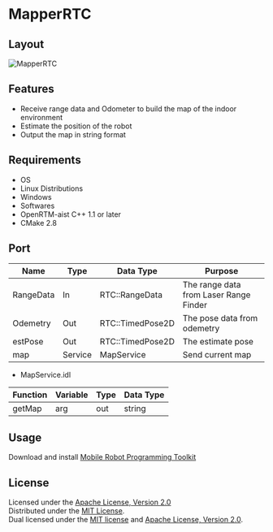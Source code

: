 MapperRTC
=================

Layout
----

![MapperRTC](https://farm4.staticflickr.com/3935/15478441318_f66a904f63_o.png)

Features
----
  * Receive range data and Odometer to build the map of the indoor environment
  * Estimate the position of the robot
  * Output the map in string format

Requirements
----
  * OS
   * Linux Distributions
   * Windows
  * Softwares
   * OpenRTM-aist C++ 1.1 or later
   * CMake 2.8

Port
----

| Name     | Type          | Data Type   | Purpose |
| -------- | ------------- | ----------- | ------- |
| RangeData   | In       | RTC::RangeData | The range data from Laser Range Finder|
| Odemetry  | Out      | RTC::TimedPose2D  | The pose data from odemetry |
| estPose     | Out      | RTC::TimedPose2D   | The estimate pose |
| map      | Service | MapService | Send current map |

  * MapService.idl

| Function | Variable | Type | Data Type   |
| -------- | -------- | ---- | ----------- |
| getMap   | arg      | out  | string      |

Usage
----

Download and install [Mobile Robot Programming Toolkit](http://www.mrpt.org/)

License
----

Licensed under the [Apache License, Version 2.0][Apache]  
Distributed under the [MIT License][mit].  
Dual licensed under the [MIT license][MIT] and [Apache License, Version 2.0][Apache].  
 
[Apache]: http://www.apache.org/licenses/LICENSE-2.0
[MIT]: http://www.opensource.org/licenses/mit-license.php
